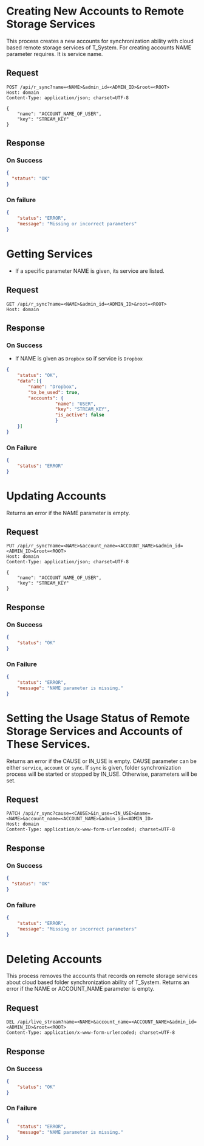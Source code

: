 # Creating New Accounts to Remote Storage Services

This process creates a new accounts for synchronization ability with cloud based remote storage services of T_System.
For creating accounts NAME parameter requires. It is service name.

## Request
```http
POST /api/r_sync?name=<NAME>&admin_id=<ADMIN_ID>&root=<ROOT>
Host: domain
Content-Type: application/json; charset=UTF-8

{
    "name": "ACCOUNT_NAME_OF_USER",
    "key": "STREAM_KEY"
}
```
## Response

### On Success
```json
{
  "status": "OK"
}
```

### On failure
```json
{
    "status": "ERROR",
    "message": "Missing or incorrect parameters"
}
```

# Getting Services
- If a specific parameter NAME is given, its service are listed.

## Request
```http
GET /api/r_sync?name=<NAME>&admin_id=<ADMIN_ID>&root=<ROOT>
Host: domain
```

## Response
### On Success
- If NAME is given as `Dropbox` so if service is `Dropbox`
```json
{
    "status": "OK",
    "data":[{
        "name": "Dropbox",
        "to_be_used": true,
        "accounts": {
                  "name": "USER", 
                  "key": "STREAM_KEY", 
                  "is_active": false
                  }
    }]
}
```
### On Failure
```json
{
    "status": "ERROR"
}
```

# Updating Accounts
Returns an error if the NAME parameter is empty.

## Request
```http
PUT /api/r_sync?name=<NAME>&account_name=<ACCOUNT_NAME>&admin_id=<ADMIN_ID>&root=<ROOT>
Host: domain
Content-Type: application/json; charset=UTF-8

{
    "name": "ACCOUNT_NAME_OF_USER",
    "key": "STREAM_KEY"
}
```

## Response
### On Success
```json
{
    "status": "OK"
}
```

### On Failure
```json
{
    "status": "ERROR",
    "message": "NAME parameter is missing."
}
```

# Setting the Usage Status of Remote Storage Services and Accounts of These Services.
Returns an error if the CAUSE or IN_USE is empty.
CAUSE parameter can be either `service`, `account` or `sync`. If `sync` is given, folder synchronization process will be started or stopped by IN_USE. Otherwise, parameters will be set.

## Request
```http
PATCH /api/r_sync?cause=<CAUSE>&in_use=<IN_USE>&name=<NAME>&account_name=<ACCOUNT_NAME>&admin_id=<ADMIN_ID>
Host: domain
Content-Type: application/x-www-form-urlencoded; charset=UTF-8
```
## Response

### On Success
```json
{
  "status": "OK"
}
```

### On failure
```json
{
    "status": "ERROR",
    "message": "Missing or incorrect parameters"
}
```

# Deleting Accounts
This process removes the accounts that records on remote storage services about cloud based folder synchronization ability of T_System.
Returns an error if the NAME or ACCOUNT_NAME parameter is empty.


## Request
```http
DEL /api/live_stream?name=<NAME>&account_name=<ACCOUNT_NAME>&admin_id=<ADMIN_ID>&root=<ROOT>
Content-Type: application/x-www-form-urlencoded; charset=UTF-8
```

## Response
### On Success
```json
{
    "status": "OK"
}
```
### On Failure
```json
{
    "status": "ERROR",
    "message": "NAME parameter is missing."
}
```
